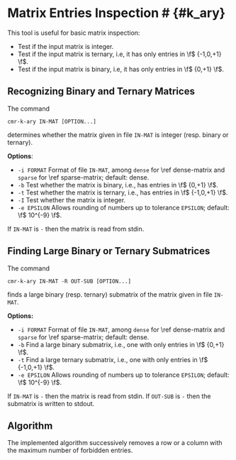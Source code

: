 # Matrix Entries Inspection # {#k_ary}

This tool is useful for basic matrix inspection:

  - Test if the input matrix is integer.
  - Test if the input matrix is ternary, i.e, it has only entries in \f$ \{-1,0,+1\} \f$.
  - Test if the input matrix is binary, i.e, it has only entries in \f$ \{0,+1\} \f$.


## Recognizing Binary and Ternary Matrices ##

The command

    cmr-k-ary IN-MAT [OPTION...]

determines whether the matrix given in file `IN-MAT` is integer (resp. binary or ternary).

**Options**:
  - `-i FORMAT`  Format of file `IN-MAT`, among `dense` for \ref dense-matrix and `sparse` for \ref sparse-matrix; default: dense.
  - `-b`         Test whether the matrix is binary, i.e., has entries in \f$ \{0,+1\} \f$.
  - `-t`         Test whether the matrix is ternary, i.e., has entries in \f$ \{-1,0,+1\} \f$.
  - `-I`         Test whether the matrix is integer.
  - `-e EPSILON` Allows rounding of numbers up to tolerance `EPSILON`; default: \f$ 10^{-9} \f$.

If `IN-MAT` is `-` then the matrix is read from stdin.


## Finding Large Binary or Ternary Submatrices ##

The command

    cmr-k-ary IN-MAT -R OUT-SUB [OPTION...]

finds a large binary (resp. ternary) submatrix of the matrix given in file `IN-MAT`.

**Options:**
  - `-i FORMAT`  Format of file `IN-MAT`, among `dense` for \ref dense-matrix and `sparse` for \ref sparse-matrix; default: dense.
  - `-b`         Find a large binary submatrix, i.e., one with only entries in \f$ \{0,+1\} \f$.
  - `-t`         Find a large ternary submatrix, i.e., one with only entries in \f$ \{-1,0,+1\} \f$.
  - `-e EPSILON` Allows rounding of numbers up to tolerance `EPSILON`; default: \f$ 10^{-9} \f$.

If `IN-MAT` is `-` then the matrix is read from stdin.
If `OUT-SUB` is `-` then the submatrix is written to stdout.

## Algorithm ##

The implemented algorithm successively removes a row or a column with the maximum number of forbidden entries.

